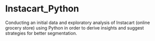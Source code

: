 # Instacart_Python
Conducting an initial data and exploratory analysis of Instacart (online grocery store) using Python in order to derive insights and suggest strategies for better segmentation.
